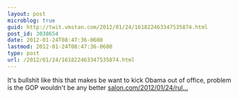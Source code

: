```yaml
---
layout: post
microblog: true
guid: http://twit.vmstan.com/2012/01/24/161822463347535874.html
post_id: 3038654
date: 2012-01-24T08:47:36-0600
lastmod: 2012-01-24T08:47:36-0600
type: post
url: /2012/01/24/161822463347535874.html
---
```

It's bullshit like this that makes be want to kick Obama out of office, problem is the GOP wouldn't be any better <a href="http://www.salon.com/2012/01/24/rules_of_american_justice_a_tale_of_three_cases/singleton/">salon.com/2012/01/24/rul…</a>
